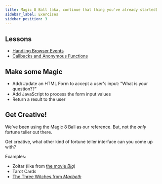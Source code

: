 ```yaml
---
title: Magic 8 Ball (aka, continue that thing you've already started)
sidebar_label: Exercises
sidebar_position: 3
---
```


<!-- markdownlint-disable no-trailing-punctuation -->

## Lessons

- [Handling Browser Events](/docs/lessons/handling-user-input/handling-browser-events/)
- [Callbacks and Anonymous Functions](/docs/lessons/solving-problems-using-code-js/callbacks/)

## Make some Magic

- Add/Update an HTML Form to accept a user's input: "What is your question??"
- Add JavaScript to process the form input values
- Return a result to the user

## Get Creative!

We've been using the Magic 8 Ball as our reference. But, not the _only_ fortune teller out there.

Get creative, what other kind of fortune teller interface can you come up with?

Examples:

- Zoltar (like from [the movie _Big_](https://www.youtube.com/watch?v=Q6RK4479XD8))
- Tarot Cards
- [The Three Witches from _Macbeth_](https://en.wikipedia.org/wiki/Three_Witches)